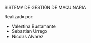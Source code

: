 SISTEMA DE GESTIÓN DE MAQUINARIA 

Realizado por:

- Valentina Bustamante
- Sebastian Urrego
- Nicolas Alvarez 
 
